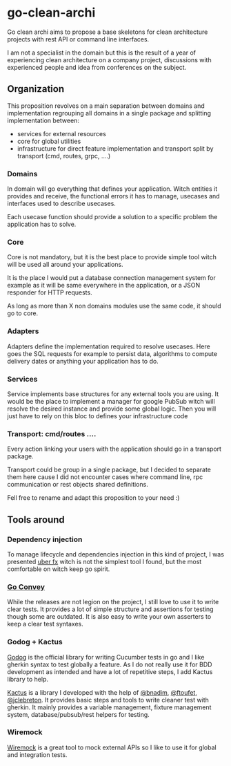 # go-clean-archi

Go clean archi aims to propose a base skeletons for clean architecture projects with rest API or command line
interfaces.

I am not a specialist in the domain but this is the result of a year of experiencing clean architecture on a company
project, discussions with experienced people and idea from conferences on the subject.

## Organization

This proposition revolves on a main separation between domains and implementation regrouping all domains in a single
package and splitting implementation between:

- services for external resources
- core for global utilities
- infrastructure for direct feature implementation and transport split by transport (cmd, routes, grpc, ....)

### Domains

In domain will go everything that defines your application. Witch entities it provides and receive, the functional
errors it has to manage, usecases and interfaces used to describe usecases.

Each usecase function should provide a solution to a specific problem the application has to solve.

### Core

Core is not mandatory, but it is the best place to provide simple tool witch will be used all around your applications.

It is the place I would put a database connection management system for example as it will be same everywhere in the
application, or a JSON responder for HTTP requests.

As long as more than X non domains modules use the same code, it should go to core.

### Adapters

Adapters define the implementation required to resolve usecases. Here goes the SQL requests for example to persist data,
algorithms to compute delivery dates or anything your application has to do.

### Services

Service implements base structures for any external tools you are using. It would be the place to implement a manager
for google PubSub witch will resolve the desired instance and provide some global logic. Then you will just have to rely
on this bloc to defines your infrastructure code

### Transport: cmd/routes ....

Every action linking your users with the application should go in a transport package.

Transport could be group in a single package, but I decided to separate them here cause I did not encounter cases where
command line, rpc communication or rest objects shared definitions.

Fell free to rename and adapt this proposition to your need :)

## Tools around

### Dependency injection

To manage lifecycle and dependencies injection in this kind of project, I was
presented [uber fx](https://pkg.go.dev/go.uber.org/fx)
witch is not the simplest tool I found, but the most comfortable on witch keep go spirit.

### [Go Convey](https://github.com/smartystreets/goconvey)

While the releases are not legion on the project, I still love to use it to write clear tests. It provides a lot of
simple structure and assertions for testing though some are outdated. It is also easy to write your own asserters to
keep a clear test syntaxes.

### Godog + Kactus

[Godog](https://github.com/cucumber/godog) is the official library for writing Cucumber tests in go and I like gherkin
syntax to test globally a feature. As I do not really use it for BDD development as intended and have a lot of
repetitive steps, I add Kactus library to help.

[Kactus](https://github.com/elmagician/kactus) is a library I developed with the help
of [@bnadim](https://github.com/bnadim), [@ftoufet](),
[@jclebreton](https://github.com/jclebreton). It provides basic steps and tools to write cleaner test with gherkin. It
mainly provides a variable management, fixture management system, database/pubsub/rest helpers for testing.

### Wiremock

[Wiremock](http://wiremock.org/) is a great tool to mock external APIs so I like to use it for global and integration
tests. 
